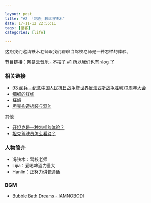 ```yaml
---

layout: post
title: "#2 「贝塔」教练冯铁木"
date: 17-11-12 22:55:11
tags: [播客]
categories: [life]

---
```


这期我们邀请铁木老师跟我们聊聊当驾校老师是一种怎样的体验。

节目链接：[网易云音乐 - 不摆了 #1 所以我们也有 vlog 了](http://music.163.com/#/program?id=1366460374)

### 相关链接

- [93 阅兵 - 纪念中国人民抗日战争暨世界反法西斯战争胜利70周年大会](https://zh.wikipedia.org/wiki/%E7%BA%AA%E5%BF%B5%E4%B8%AD%E5%9B%BD%E4%BA%BA%E6%B0%91%E6%8A%97%E6%97%A5%E6%88%98%E4%BA%89%E6%9A%A8%E4%B8%96%E7%95%8C%E5%8F%8D%E6%B3%95%E8%A5%BF%E6%96%AF%E6%88%98%E4%BA%89%E8%83%9C%E5%88%A970%E5%91%A8%E5%B9%B4%E5%A4%A7%E4%BC%9A)
- [细细的红线](https://movie.douban.com/subject/1292781/)
- [狂怒](https://movie.douban.com/subject/23331914/)
- [坦克构造拆装与驾驶](https://book.douban.com/subject/10487486/)

其他

- [开坦克是一种怎样的体验？](https://www.zhihu.com/question/26786698)
- [坦克驾驶员怎么看路？](https://www.zhihu.com/question/26786698)

### 人物简介

- 冯铁木：驾校老师
- Lijia：爱喝啤酒力量大
- Hanlin：正努力讲普通话

### BGM

- [Bubble Bath Dreams - IAMNOBODI](http://music.163.com/#/m/song?id=27708107)